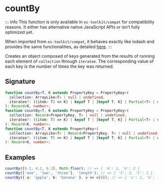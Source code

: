 # countBy

::: info
This function is only available in `es-toolkit/compat` for compatibility reasons. It either has alternative native JavaScript APIs or isn’t fully optimized yet.

When imported from `es-toolkit/compat`, it behaves exactly like lodash and provides the same functionalities, as detailed [here](../../../compatibility.md).
:::

Creates an object composed of keys generated from the results of running each element of `collection`
through `iteratee`. The corresponding value of each key is the number of times the key was returned.

## Signature

```typescript
function countBy<T, K extends PropertyKey = PropertyKey>(
  collection: ArrayLike<T> | null | undefined,
  iteratee?: ((item: T) => K) | keyof T | [keyof T, K] | Partial<T> | null | undefined
): Record<K, number>;
function countBy<T, K extends PropertyKey = PropertyKey>(
  collection: Record<PropertyKey, T> | null | undefined,
  iteratee?: ((item: T) => K) | keyof T | [keyof T, K] | Partial<T> | null | undefined
): Record<K, number>;
function countBy<T, K extends PropertyKey>(
  collection: ArrayLike<T> | Record<PropertyKey, T> | null | undefined,
  iteratee?: ((item: T) => K) | keyof T | [keyof T, K] | Partial<T> | null | undefined
): Record<K, number>;
```

## Examples

```typescript
countBy([6.1, 4.2, 6.3], Math.floor); // => { '4': 1, '6': 2 }
countBy(['one', 'two', 'three'], 'length'); // => { '3': 2, '5': 1 }
countBy({ a: 'apple', b: 'banana' }, v => v[0]); // => { 'a': 1, 'b': 1 }
```
